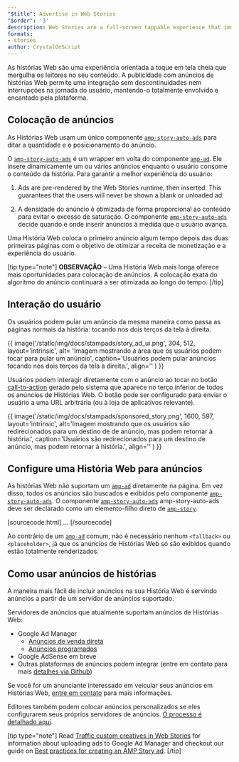 ```yaml
---
"$title": Advertise in Web Stories
"$order": '3'
description: Web Stories are a full-screen tappable experience that immerses readers in the content. Advertising with AMP Story ads allows for seamless and disruption-free ...
formats:
- stories
author: CrystalOnScript
---
```


As histórias Web são uma experiência orientada a toque em tela cheia que mergulha os leitores no seu conteúdo. A publicidade com anúncios de histórias Web permite uma integração sem descontinuidades nem interrupções na jornada do usuário, mantendo-o totalmente envolvido e encantado pela plataforma.

## Colocação de anúncios

As Histórias Web usam um único componente [`amp-story-auto-ads`](../../../documentation/components/reference/amp-story-auto-ads.md) para ditar a quantidade e o posicionamento do anúncio.

O [`amp-story-auto-ads`](../../../documentation/components/reference/amp-story-auto-ads.md) é um wrapper em volta do componente [`amp-ad`](../../../documentation/components/reference/amp-ad.md). Ele insere dinamicamente um ou vários anúncios enquanto o usuário consome o conteúdo da história. Para garantir a melhor experiência do usuário:

1. Ads are pre-rendered by the Web Stories runtime, then inserted. This guarantees that the users will never be shown a blank or unloaded ad.

2. A densidade do anúncio é otimizada de forma proporcional ao conteúdo para evitar o excesso de saturação. O componente [`amp-story-auto-ads`](../../../documentation/components/reference/amp-story-auto-ads.md) decide quando e onde inserir anúncios à medida que o usuário avança.

Uma História Web coloca o primeiro anúncio algum tempo depois das duas primeiras páginas com o objetivo de otimizar a receita de monetização e a experiência do usuário.

<amp-anim width="360" height="640" src="/static/img/docs/stampads/stamp_gif_ad.gif">
  <amp-img placeholder width="360" height="640" src="/static/img/docs/stampads/stamp_gif_still.png">
  </amp-img></amp-anim>

[tip type="note"] **OBSERVAÇÃO** – Uma História Web mais longa oferece mais oportunidades para colocação de anúncios. A colocação exata do algoritmo do anúncio continuará a ser otimizada ao longo do tempo. [/tip]

## Interação do usuário

Os usuários podem pular um anúncio da mesma maneira como passa as páginas normais da história: tocando nos dois terços da tela à direita.

{{ image('/static/img/docs/stampads/story_ad_ui.png', 304, 512, layout='intrinsic', alt= 'Imagem mostrando a área que os usuários podem tocar para pular um anúncio', caption='Usuários podem pular anúncios tocando nos dois terços da tela à direita.', align='' ) }}

Usuários podem interagir diretamente com o anúncio ao tocar no botão [call-to-action](story_ads_best_practices.md#call-to-action-button-text-enum) gerado pelo sistema que aparece no terço inferior de todos os anúncios de Histórias Web. O botão pode ser configurado para enviar o usuário a uma URL arbitrária (ou à loja de aplicativos relevante).

{{ image('/static/img/docs/stampads/sponsored_story.png', 1600, 597, layout='intrinsic', alt='Imagem mostrando que os usuários são redirecionados para um destino de de anúncio, mas podem retornar à história.', caption='Usuários são redirecionados para um destino de anúncio, mas podem retornar à história.', align='' ) }}

## Configure uma História Web para anúncios

As histórias Web não suportam um [`amp-ad`](../../../documentation/components/reference/amp-ad.md) diretamente na página. Em vez disso, todos os anúncios são buscados e exibidos pelo componente [`amp-story-auto-ads`](../../../documentation/components/reference/amp-story-auto-ads.md). O componente [`amp-story-auto-ads`](../../../documentation/components/reference/amp-story-auto-ads.md) amp-story-auto-ads deve ser declarado como um elemento-filho direto de [`amp-story`](../../../documentation/components/reference/amp-story.md).

[sourcecode:html]
<amp-story>
  <amp-story-auto-ads>
    <script type="application/json">
      {
        "ad-attributes": {
          // ad server configuration
        }
      }
    </script>
  </amp-story-auto-ads>
  <amp-story-page>
  ...
</amp-story>
[/sourcecode]

Ao contrário de um [`amp-ad`](../../../documentation/components/reference/amp-ad.md) comum, não é necessário nenhum `<fallback>` ou `<placeholder>`, já que os anúncios de Histórias Web só são exibidos quando estão totalmente renderizados.

## Como usar anúncios de histórias

A maneira mais fácil de incluir anúncios na sua História Web é servindo anúncios a partir de um servidor de anúncios suportado.

Servidores de anúncios que atualmente suportam anúncios de Histórias Web:

- Google Ad Manager <a name="google-ad-manager"></a>
    - [Anúncios de venda direta](https://support.google.com/admanager/answer/9038178)
    - [Anúncios programados](https://support.google.com/admanager/answer/9416436)
- Google AdSense em breve
- Outras plataformas de anúncios podem integrar (entre em contato para mais [detalhes via Github](https://github.com/ampproject/amphtml/issues/30769))

Se você for um anunciante interessado em veicular seus anúncios em Histórias Web, [entre em contato](mailto:story-ads-wg@google.com) para mais informações.

Editores também podem colocar anúncios personalizados se eles configurarem seus próprios servidores de anúncios. [O processo é detalhado aqui](https://github.com/ampproject/amphtml/blob/master/extensions/amp-story/amp-story-ads.md#publisher-placed-ads).

[tip type="note"] Read [Traffic custom creatives in Web Stories](https://support.google.com/admanager/answer/9038178) for information about uploading ads to Google Ad Manager and checkout our guide on [Best practices for creating an AMP Story ad](story_ads_best_practices.md). [/tip]
